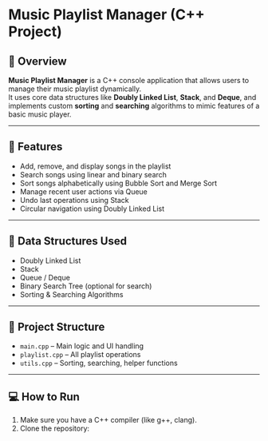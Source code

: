 # Music Playlist Manager (C++ Project)

## 🎯 Overview

**Music Playlist Manager** is a C++ console application that allows users to manage their music playlist dynamically.  
It uses core data structures like **Doubly Linked List**, **Stack**, and **Deque**, and implements custom **sorting** and **searching** algorithms to mimic features of a basic music player.

---

## 🚀 Features

- Add, remove, and display songs in the playlist
- Search songs using linear and binary search
- Sort songs alphabetically using Bubble Sort and Merge Sort
- Manage recent user actions via Queue
- Undo last operations using Stack
- Circular navigation using Doubly Linked List

---

## 🧠 Data Structures Used

- Doubly Linked List  
- Stack  
- Queue / Deque  
- Binary Search Tree (optional for search)  
- Sorting & Searching Algorithms

---

## 🔧 Project Structure

- `main.cpp` – Main logic and UI handling  
- `playlist.cpp` – All playlist operations  
- `utils.cpp` – Sorting, searching, helper functions

---

## 💻 How to Run

1. Make sure you have a C++ compiler (like g++, clang).
2. Clone the repository:
